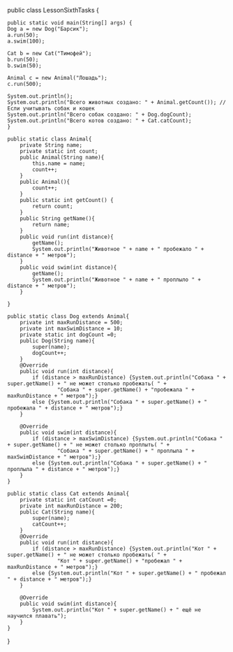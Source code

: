 public class LessonSixthTasks {

    public static void main(String[] args) {
    Dog a = new Dog("Барсик");
    a.run(50);
    a.swim(100);

    Cat b = new Cat("Тимофей");
    b.run(50);
    b.swim(50);

    Animal c = new Animal("Лошадь");
    c.run(500);

    System.out.println();
    System.out.println("Всего животных создано: " + Animal.getCount()); // Если учитывать собак и кошек
    System.out.println("Всего собак создано: " + Dog.dogCount);
    System.out.println("Всего котов создано: " + Cat.catCount);
    }

    public static class Animal{
        private String name;
        private static int count;
        public Animal(String name){
            this.name = name;
            count++;
        }
        public Animal(){
            count++;
        }
        public static int getCount() {
            return count;
        }
        public String getName(){
            return name;
        }
        public void run(int distance){
            getName();
            System.out.println("Животное " + name + " пробежало " + distance + " метров");
        }
        public void swim(int distance){
            getName();
            System.out.println("Животное " + name + " проплыло " + distance + " метров");
        }

    }

    public static class Dog extends Animal{
        private int maxRunDistance = 500;
        private int maxSwimDistance = 10;
        private static int dogCount =0;
        public Dog(String name){
            super(name);
            dogCount++;
        }
        @Override
        public void run(int distance){
            if (distance > maxRunDistance) {System.out.println("Собака " + super.getName() + " не может столько пробежать( " +
                    "Собака " + super.getName() + "пробежала " + maxRunDistance + " метров");}
            else {System.out.println("Собака " + super.getName() + " пробежала " + distance + " метров");}
        }

        @Override
        public void swim(int distance){
            if (distance > maxSwimDistance) {System.out.println("Собака " + super.getName() + " не может столько проплыть( " +
                    "Собака " + super.getName() + " проплыла " + maxSwimDistance + " метров");}
            else {System.out.println("Собака " + super.getName() + " проплыла " + distance + " метров");}
        }
    }

    public static class Cat extends Animal{
        private static int catCount =0;
        private int maxRunDistance = 200;
        public Cat(String name){
            super(name);
            catCount++;
        }
        @Override
        public void run(int distance){
            if (distance > maxRunDistance) {System.out.println("Кот " + super.getName() + " не может столько пробежать( " +
                    "Кот " + super.getName() + "пробежал " + maxRunDistance + " метров");}
            else {System.out.println("Кот " + super.getName() + " пробежал " + distance + " метров");}
        }

        @Override
        public void swim(int distance){
            System.out.println("Кот " + super.getName() + " ещё не научился плавать");
        }
    }
}

